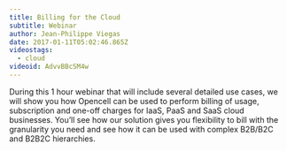 ```yaml
---
title: Billing for the Cloud
subtitle: Webinar
author: Jean-Philippe Viegas
date: 2017-01-11T05:02:46.865Z
videostags:
  - cloud
videoid: AdvvBBcSM4w
---
```

During this 1 hour webinar that will include several detailed use cases, we will show you how Opencell can be used to perform billing of usage, subscription and one-off charges for IaaS, PaaS and SaaS cloud businesses. You’ll see how our solution gives you flexibility to bill with the granularity you need and see how it can be used with complex B2B/B2C and B2B2C hierarchies.
